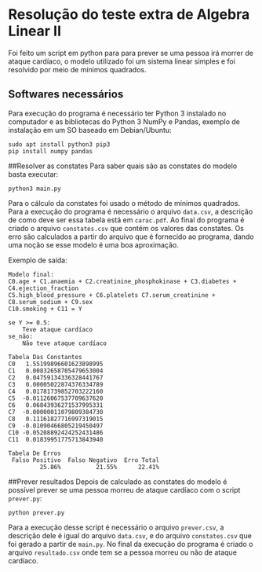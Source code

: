 # Resolução do teste extra de Algebra Linear II
Foi feito um script em python para para prever se uma pessoa irá morrer de ataque
cardíaco, o modelo utilizado foi um sistema linear simples e foi resolvido por 
meio de mínimos quadrados.

## Softwares necessários
Para execução do programa é necessário ter Python 3 instalado no computador e as
bibliotecas do Python 3 NumPy e Pandas, exemplo de instalação em um SO baseado
em Debian/Ubuntu:
```shell
sudo apt install python3 pip3
pip install numpy pandas
```

##Resolver as constates
Para saber quais são as constates do modelo basta executar:
```shell
python3 main.py
```
Para o cálculo da constates foi usado o método de mínimos quadrados. Para a 
execução do programa é necessário o arquivo `data.csv`, a descrição de como deve 
ser essa tabela está em `carac.pdf`. Ao final do  programa é criado o arquivo 
`constates.csv` que contém os valores das constates.  Os erro são calculados a 
partir do arquivo que é fornecido ao programa, dando uma noção se esse modelo é 
uma boa aproximação.

Exemplo de saída:
```shell
Modelo final:
C0.age + C1.anaemia + C2.creatinine_phosphokinase + C3.diabetes + C4.ejection_fraction
C5.high_blood_pressure + C6.platelets C7.serum_creatinine + C8.serum_sodium + C9.sex
C10.smoking + C11 = Y

se Y >= 0.5:
    Teve ataque cardíaco
se_não: 
    Não teve ataque cardíaco

Tabela Das Constantes
C0   1.55199896601623898995
C1   0.00832658705479653004
C2   0.04759134336328441767
C3   0.00005022874376334789
C4   0.01781739852703222160
C5  -0.01126067537709637620
C6   0.06843936271537995331
C7  -0.00000011079809384730
C8   0.11161827716997319015
C9  -0.01090466805219450497
C10 -0.05208892424252431486
C11  0.01839951775713843940

Tabela De Erros
 Falso Positivo  Falso Negativo  Erro Total
         25.86%          21.55%      22.41%
```

##Prever resultados
Depois de calculado as constates do modelo é possível prever se uma pessoa
morreu de ataque cardíaco com o script `prever.py`:
```shell
python prever.py
```
Para a execução desse script é necessário o arquivo `prever.csv`, a descrição
dele é igual do arquivo `data.csv`, e do arquivo `constates.csv` que foi gerado
a partir de `main.py`. No final da execução do programa é criado o arquivo
`resultado.csv` onde tem se a pessoa morreu ou não de ataque cardíaco.
